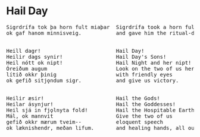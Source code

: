 # Hail Day

<pre>
Sigrdrífa tok þa horn fult miaþar  Sigrdrífa took a horn full of mead
ok gaf hanom minnisveig.           and gave him the ritual-dreak
<br>
Heill dagr!                        Hail Day!
Heilir dags synir!                 Hail Day's Sons!
Heil nótt ok nipt!                 Hail Night and her nipt!
Óreiðum augum                      Look on the two of us here
lítið okkr þinig                   with friendly eyes
ok gefið sitjǫndum sigr.           and give us victory.
<br>
Heilir æsir!                       Hail the Gods!
Heilar ásynjur!                    Hail the Goddesses!
Heil sjá in fjǫlnyta fold!         Hail the Hospitable Earth!
Mál, ok mannvit                    Give the two of us
gefið okkr mærum tveim--           eloquent speech
ok læknishendr, meðan lifum.       and healing hands, all our life.
</pre>
